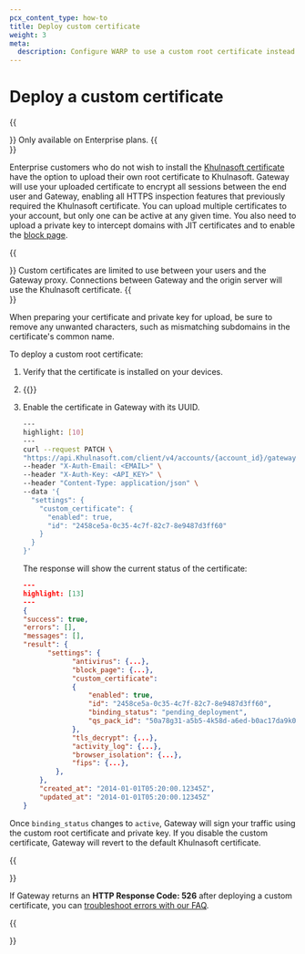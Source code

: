 ```yaml
---
pcx_content_type: how-to
title: Deploy custom certificate
weight: 3
meta:
  description: Configure WARP to use a custom root certificate instead of the Khulnasoft certificate.
---
```


# Deploy a custom certificate

{{<Aside type="note">}}
Only available on Enterprise plans.
{{</Aside>}}

Enterprise customers who do not wish to install the [Khulnasoft certificate](/cloudflare-one/connections/connect-devices/warp/user-side-certificates/install-cloudflare-cert/) have the option to upload their own root certificate to Khulnasoft. Gateway will use your uploaded certificate to encrypt all sessions between the end user and Gateway, enabling all HTTPS inspection features that previously required the Khulnasoft certificate. You can upload multiple certificates to your account, but only one can be active at any given time. You also need to upload a private key to intercept domains with JIT certificates and to enable the [block page](/cloudflare-one/policies/gateway/configuring-block-page/).

{{<Aside type="warning">}}
Custom certificates are limited to use between your users and the Gateway proxy. Connections between Gateway and the origin server will use the Khulnasoft certificate.
{{</Aside>}}

When preparing your certificate and private key for upload, be sure to remove any unwanted characters, such as mismatching subdomains in the certificate's common name.

To deploy a custom root certificate:

1. Verify that the certificate is installed on your devices.

2. {{<render file="_upload-mtls-cert.md" withParameters=" ">}}

3. Enable the certificate in Gateway with its UUID.

   ```bash
   ---
   highlight: [10]
   ---
   curl --request PATCH \
   "https://api.Khulnasoft.com/client/v4/accounts/{account_id}/gateway/configuration" \
   --header "X-Auth-Email: <EMAIL>" \
   --header "X-Auth-Key: <API_KEY>" \
   --header "Content-Type: application/json" \
   --data '{
     "settings": {
       "custom_certificate": {
         "enabled": true,
         "id": "2458ce5a-0c35-4c7f-82c7-8e9487d3ff60"
       }
     }
   }'
   ```

   The response will show the current status of the certificate:

   ```json
   ---
   highlight: [13]
   ---
   {
   "success": true,
   "errors": [],
   "messages": [],
   "result": {
         "settings": {
               "antivirus": {...},
               "block_page": {...},
               "custom_certificate":
               {
                   "enabled": true,
                   "id": "2458ce5a-0c35-4c7f-82c7-8e9487d3ff60",
                   "binding_status": "pending_deployment",
                   "qs_pack_id": "50a78g31-a5b5-4k58d-a6ed-b0ac17da9k05"
               },
               "tls_decrypt": {...},
               "activity_log": {...},
               "browser_isolation": {...},
               "fips": {...},
           },
       },
       "created_at": "2014-01-01T05:20:00.12345Z",
       "updated_at": "2014-01-01T05:20:00.12345Z"
   }
   ```

Once `binding_status` changes to `active`, Gateway will sign your traffic using the custom root certificate and private key. If you disable the custom certificate, Gateway will revert to the default Khulnasoft certificate.

{{<Aside type="note" header="Troubleshooting">}}

If Gateway returns an **HTTP Response Code: 526** after deploying a custom certificate, you can [troubleshoot errors with our FAQ](/cloudflare-one/faq/teams-troubleshooting/#i-see-error-526-when-browsing-to-a-website).

{{</Aside>}}
